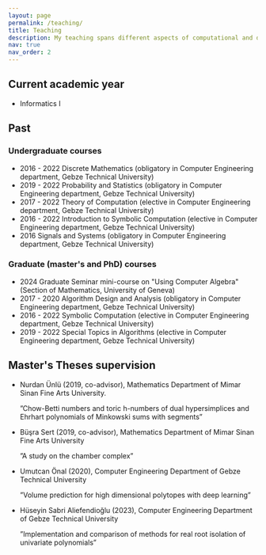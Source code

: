 ```yaml
---
layout: page
permalink: /teaching/
title: Teaching 
description: My teaching spans different aspects of computational and discrete mathematics and theoretical computer science.
nav: true
nav_order: 2
---
```



## Current academic year

* Informatics I
 


## Past

### Undergraduate courses

* 2016 - 2022  Discrete Mathematics (obligatory in Computer Engineering department, Gebze Technical University)
* 2019 - 2022 Probability and Statistics (obligatory  in Computer Engineering department, Gebze Technical University)
* 2017 - 2022 Theory of Computation (elective  in Computer Engineering department, Gebze Technical University)
* 2016 - 2022 Introduction to Symbolic Computation (elective  in Computer Engineering department, Gebze Technical University)
* 2016 Signals and Systems (obligatory in Computer Engineering department, Gebze Technical University)

### Graduate (master's and PhD) courses
 
* 2024 Graduate Seminar mini-course on "Using Computer Algebra" (Section of Mathematics, University of Geneva)
* 2017 - 2020 Algorithm Design and Analysis (obligatory in Computer Engineering department, Gebze Technical University)
* 2016 - 2022 Symbolic Computation (elective  in Computer Engineering department, Gebze Technical University)
* 2019 - 2022 Special Topics in Algorithms (elective  in Computer Engineering department, Gebze Technical University)

## Master's Theses supervision

* Nurdan Ünlü (2019, co-advisor), Mathematics Department of Mimar Sinan Fine Arts University.

   ”Chow-Betti numbers and toric h-numbers of dual hypersimplices and Ehrhart polynomials of Minkowski sums with segments”
* Büşra Sert (2019, co-advisor),  Mathematics Department of Mimar Sinan Fine Arts University 

    ”A study on the chamber complex”
* Umutcan Önal (2020), Computer Engineering Department of Gebze Technical University

     ”Volume prediction for high dimensional polytopes with deep learning”
* Hüseyin Sabri Aliefendioğlu (2023), Computer Engineering Department of Gebze Technical University 
    
    ”Implementation and comparison of methods for real root isolation of univariate polynomials”

